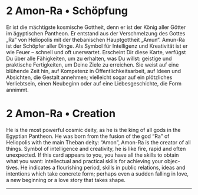 # 2 Amon-Ra • Schöpfung

Er ist die mächtigste kosmische Gottheit, denn er ist der König aller Götter im ägyptischen Pantheon. Er entstand aus der Verschmelzung des Gottes „Ra“ von Heliopolis mit der thebanischen Hauptgottheit „Amun“. Amun-Ra ist der Schöpfer aller Dinge. Als Symbol für Intelligenz und Kreativität ist er wie Feuer – schnell und oft unerwartet. Erscheint Dir diese Karte, verfügst Du über alle Fähigkeiten, um zu erhalten, was Du willst: geistige und praktische Fertigkeiten, um Deine Ziele zu erreichen. Sie weist auf eine blühende Zeit hin, auf Kompetenz in Öffentlichkeitsarbeit, auf Ideen und Absichten, die Gestalt annehmen; vielleicht sogar auf ein plötzliches Verliebtsein, einen Neubeginn oder auf eine Liebesgeschichte, die Form annimmt.

# 2 Amon-Ra • Creation

He  is the  most  powerful  cosmic deity, as he  is the  king of  all gods in the Egyptian  Pantheon. He was born from the  fusion  of the  god “Ra” of Heliopolis with  the  main Theban  deity:  “Amon”,  Amon-Ra  is  the  creator  of  all things. Symbol  of intelligence and  creativity,  he  is  like fire,  rapid  and  often  unexpected.  If  this  card  appears to you,  you  have all  the  skills to obtain  what  you want: intellectual and  practical skills for achieving your objec-tives. He  indicates a flourishing period, skills in  public relations, ideas and intentions which take concrete form; perhaps even  a sudden falling in  love, a  new beginning or a love story that takes shape.

------

